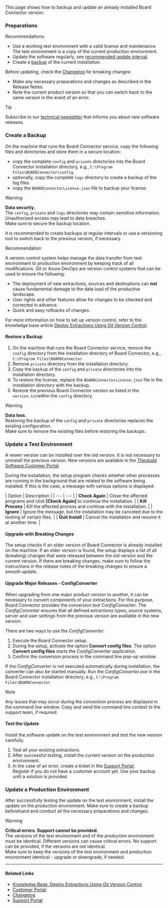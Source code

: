 This page shows how to backup and update an already installed Board Connector version.

### Preparations

Recommendations:

- Use a working test environment with a valid license and maintenance. The test environment is a copy of the current production environment.
- Update the software regularly, see [recommended update interval](../../../changelog/#recommended-update-interval).
- Create a [backup](#create-a-backup) of the current installation.

Before updating, check the [Changelog](../../../changelog/) for breaking changes:

- Make any necessary preparations and changes as described in the Release Notes.
- Note the current product version so that you can switch back to the same version in the event of an error.

Tip

Subscribe to our [technical newsletter](https://theobald-software.com/en/newsletter/) that informs you about new software releases.

### Create a Backup

On the machine that runs the Board Connector service, copy the following files and directories and store them in a secure location:

- copy the complete `config` and `private` directories into the Board Connector installation directory, e.g., `C:\Program Files\BOARDConnector\config`.
- optionally, copy the complete `logs` directory to create a backup of the log files.
- copy the `BOARDConnectorLicense.json` file to backup your license.

Warning

**Data security.**\
The `config`, `private` and `logs` directories may contain sensitive information. Unauthorized access may lead to data breaches.\
Make sure to secure the backup location.

It is recommended to create backups at regular intervals or use a versioning tool to switch back to the previous version, if necessary.

Recommendation

A version control system helps manage the data transfer from test environment to production environment by keeping track of all modifications. Git or Azure DevOps are version control systems that can be used to ensure the following:

- The deployment of new extractions, sources and destinations can **not** cause fundamental damage to the data load of the productive landscape.
- User rights and other features allow for changes to be checked and corrected in advance.
- Quick and easy rollbacks of changes.

For more information on how to set up version control, refer to the knowledge base article [Deploy Extractions Using Git Version Control](../../../knowledge-base/deploy-extractions-using-Git-version-control/).

#### Restore a Backup

1. On the machine that runs the Board Connector service, remove the `config` directory from the installation directory of Board Connector, e.g., `C:\Program Files\BOARDConnector`.
1. Remove `private` directory from the installation directory.
1. Copy the backup of the `config` and `private` directories into the installation directory.
1. To restore the license, replace the `BOARDConnectorLicense.json` file in the installation directory with the backup.
1. Restore the previous Board Connector version as listed in the `version.txt`within the `config` directory.

Warning

**Data loss.**\
Restoring the backup of the `config` and `private` directories replaces the existing configuration.\
Make sure to remove the existing files before restoring the backups.

### Update a Test Environment

A newer version can be installed over the old version. It is not necessary to uninstall the previous version. New versions are available in the [Theobald Software Customer Portal](https://my.theobald-software.com).

During the installation, the setup program checks whether other processes are running in the background that are related to the software being installed. If this is the case, a message with various options is displayed:

| Option | Description | | --- | --- | | **Check Again** | Close the affected programs and click **[Check Again]** to continue the installation. | | **Kill Process** | Kill the affected process and continue with the installation. | | **Ignore** | Ignore the message, but the installation may be canceled due to the locking of certain files. | | **Quit Install** | Cancel the installation and resume it at another time. |

#### Upgrade with Breaking Changes

The setup checks if an older version of Board Connector is already installed on the machine. If an older version is found, the setup displays a list of all (breaking) changes that were released between the old version and the current version. If there are breaking changes, make sure to follow the instructions in the release notes of the breaking changes to ensure a smooth update.

#### Upgrade Major Releases - ConfigConverter

When upgrading from one major product version to another, it can be necessary to convert components of your extractions. For this purpose, Board Connector provides the conversion tool *ConfigConverter*. The *ConfigConverter* ensures that all defined extractions types, source systems, server and user settings from the previous version are available in the new version.

There are two ways to use the *ConfigConverter*:

1. Execute the Board Connector setup.
1. During the setup, activate the option **Convert config files**. The option **Convert config files** starts the *ConfigConverter* application.
1. Confirm the conversion process in the command line pop-up window.

If the *ConfigConverter* is not executed automatically during installation, the converter can also be started manually. Run the *ConfigConverter.exe* in the Board Connector installation directory, e.g., `C:\Program Files\BOARDConnector`.

Note

Any issues that may occur during the conversion process are displayed in the command line window. Copy and send the command line context to the support team, if required.

#### Test the Update

Install the software update on the test environment and test the new version carefully.

1. Test all your existing extractions.
1. After successful testing, install the current version on the production environment.
1. In the case of an error, create a ticket in the [Support Portal](https://support.theobald-software.com).\
   Register if you do not have a customer account yet. Use your backup until a solution is provided.

### Update a Production Environment

After successfully testing the update on the test environment, install the update on the production environment. Make sure to create a backup beforehand and conduct all the necessary preparations and changes.

Warning

**Critical errors. Support cannot be provided.**\
The versions of the test environment and of the production environment must be identical. Different versions can cause critical errors. No support can be provided, if the versions are not identical.\
Make sure to keep the versions of the test environment and production environment identical - upgrade or downgrade, if needed.

______________________________________________________________________

#### Related Links

- [Knowledge Base: Deploy Extractions Using Git Version Control](../../../knowledge-base/deploy-extractions-using-Git-version-control/)
- [Customer Portal](https://my.theobald-software.com)
- [Changelog](../../../changelog/)
- [Support Portal](https://support.theobald-software.com)
